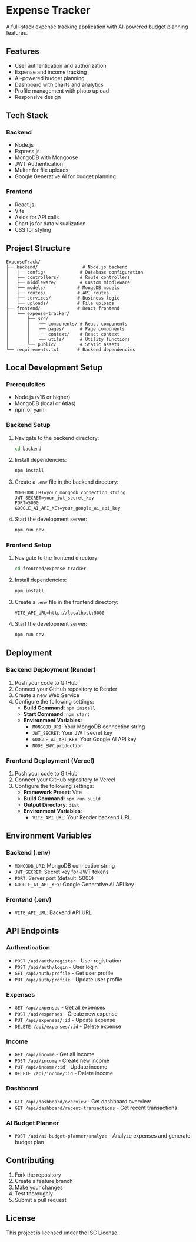 # Expense Tracker

A full-stack expense tracking application with AI-powered budget planning features.

## Features

- User authentication and authorization
- Expense and income tracking
- AI-powered budget planning
- Dashboard with charts and analytics
- Profile management with photo upload
- Responsive design

## Tech Stack

### Backend
- Node.js
- Express.js
- MongoDB with Mongoose
- JWT Authentication
- Multer for file uploads
- Google Generative AI for budget planning

### Frontend
- React.js
- Vite
- Axios for API calls
- Chart.js for data visualization
- CSS for styling

## Project Structure

```
ExpenseTrack/
├── backend/                 # Node.js backend
│   ├── config/             # Database configuration
│   ├── controllers/        # Route controllers
│   ├── middleware/         # Custom middleware
│   ├── models/            # MongoDB models
│   ├── routes/            # API routes
│   ├── services/          # Business logic
│   └── uploads/           # File uploads
├── frontend/              # React frontend
│   └── expense-tracker/
│       ├── src/
│       │   ├── components/ # React components
│       │   ├── pages/      # Page components
│       │   ├── context/    # React context
│       │   └── utils/      # Utility functions
│       └── public/         # Static assets
└── requirements.txt       # Backend dependencies
```

## Local Development Setup

### Prerequisites
- Node.js (v16 or higher)
- MongoDB (local or Atlas)
- npm or yarn

### Backend Setup

1. Navigate to the backend directory:
   ```bash
   cd backend
   ```

2. Install dependencies:
   ```bash
   npm install
   ```

3. Create a `.env` file in the backend directory:
   ```env
   MONGODB_URI=your_mongodb_connection_string
   JWT_SECRET=your_jwt_secret_key
   PORT=5000
   GOOGLE_AI_API_KEY=your_google_ai_api_key
   ```

4. Start the development server:
   ```bash
   npm run dev
   ```

### Frontend Setup

1. Navigate to the frontend directory:
   ```bash
   cd frontend/expense-tracker
   ```

2. Install dependencies:
   ```bash
   npm install
   ```

3. Create a `.env` file in the frontend directory:
   ```env
   VITE_API_URL=http://localhost:5000
   ```

4. Start the development server:
   ```bash
   npm run dev
   ```

## Deployment

### Backend Deployment (Render)

1. Push your code to GitHub
2. Connect your GitHub repository to Render
3. Create a new Web Service
4. Configure the following settings:
   - **Build Command**: `npm install`
   - **Start Command**: `npm start`
   - **Environment Variables**:
     - `MONGODB_URI`: Your MongoDB connection string
     - `JWT_SECRET`: Your JWT secret key
     - `GOOGLE_AI_API_KEY`: Your Google AI API key
     - `NODE_ENV`: `production`

### Frontend Deployment (Vercel)

1. Push your code to GitHub
2. Connect your GitHub repository to Vercel
3. Configure the following settings:
   - **Framework Preset**: Vite
   - **Build Command**: `npm run build`
   - **Output Directory**: `dist`
   - **Environment Variables**:
     - `VITE_API_URL`: Your Render backend URL

## Environment Variables

### Backend (.env)
- `MONGODB_URI`: MongoDB connection string
- `JWT_SECRET`: Secret key for JWT tokens
- `PORT`: Server port (default: 5000)
- `GOOGLE_AI_API_KEY`: Google Generative AI API key

### Frontend (.env)
- `VITE_API_URL`: Backend API URL

## API Endpoints

### Authentication
- `POST /api/auth/register` - User registration
- `POST /api/auth/login` - User login
- `GET /api/auth/profile` - Get user profile
- `PUT /api/auth/profile` - Update user profile

### Expenses
- `GET /api/expenses` - Get all expenses
- `POST /api/expenses` - Create new expense
- `PUT /api/expenses/:id` - Update expense
- `DELETE /api/expenses/:id` - Delete expense

### Income
- `GET /api/income` - Get all income
- `POST /api/income` - Create new income
- `PUT /api/income/:id` - Update income
- `DELETE /api/income/:id` - Delete income

### Dashboard
- `GET /api/dashboard/overview` - Get dashboard overview
- `GET /api/dashboard/recent-transactions` - Get recent transactions

### AI Budget Planner
- `POST /api/ai-budget-planner/analyze` - Analyze expenses and generate budget plan

## Contributing

1. Fork the repository
2. Create a feature branch
3. Make your changes
4. Test thoroughly
5. Submit a pull request

## License

This project is licensed under the ISC License. 